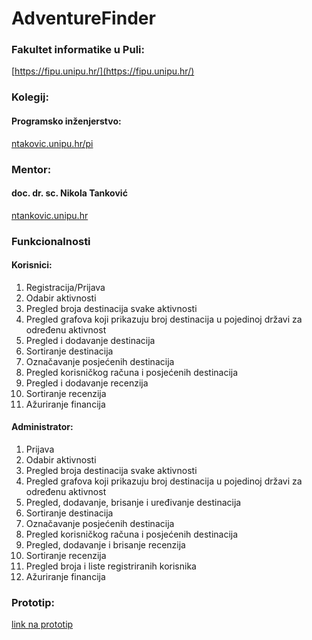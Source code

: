 # AdventureFinder

### Fakultet informatike u Puli: 
[https://fipu.unipu.hr/](https://fipu.unipu.hr/)

### Kolegij: 
#### Programsko inženjerstvo:
[ntakovic.unipu.hr/pi](ntakovic.unipu.hr/pi)

### Mentor: 
#### doc. dr. sc. Nikola Tanković
[ntankovic.unipu.hr](ntakovic.unipu.hr)

### Funkcionalnosti
#### Korisnici:
1. Registracija/Prijava
2. Odabir aktivnosti
3. Pregled broja destinacija svake aktivnosti
4. Pregled grafova koji prikazuju broj destinacija u pojedinoj državi za određenu aktivnost
5. Pregled i dodavanje destinacija
6. Sortiranje destinacija
7. Označavanje posjećenih destinacija
8. Pregled korisničkog računa i posjećenih destinacija
9. Pregled i dodavanje recenzija
10. Sortiranje recenzija
11. Ažuriranje financija

#### Administrator:
1. Prijava
2. Odabir aktivnosti
3. Pregled broja destinacija svake aktivnosti
4. Pregled grafova koji prikazuju broj destinacija u pojedinoj državi za određenu aktivnost
5. Pregled, dodavanje, brisanje i uređivanje destinacija
6. Sortiranje destinacija
7. Označavanje posjećenih destinacija
8. Pregled korisničkog računa i posjećenih destinacija
9. Pregled, dodavanje i brisanje recenzija
10. Sortiranje recenzija
11. Pregled broja i liste registriranih korisnika
12. Ažuriranje financija

### Prototip:
[link na prototip](https://www.figma.com/file/RSFeQReWAodcNinftAICm8/AdventureFinder?type=design&node-id=1%3A2&mode=design&t=MVWFohIzRAXBsqEF-1)
